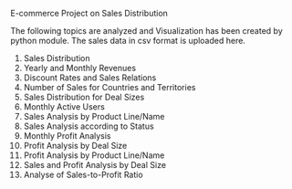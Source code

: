 E-commerce Project on Sales Distribution

The following topics are analyzed and Visualization has been created by python module. The sales data in csv format is uploaded here.
1.	Sales Distribution
2.	Yearly and Monthly Revenues
3.	Discount Rates and Sales Relations
4.	Number of Sales for Countries and Territories
5.	Sales Distribution for Deal Sizes
6.	Monthly Active Users
7.	Sales Analysis by Product Line/Name
8.	Sales Analysis according to Status
9.	Monthly Profit Analysis
10.	Profit Analysis by Deal Size
11.	Profit Analysis by Product Line/Name
12.	Sales and Profit Analysis by Deal Size
13.	Analyse of Sales-to-Profit Ratio
